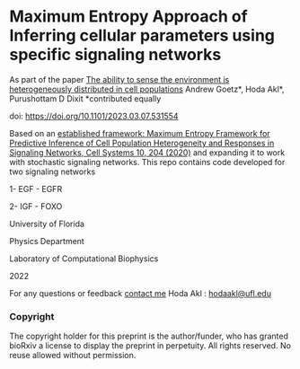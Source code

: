 # Maximum Entropy Approach of Inferring cellular parameters using specific signaling networks 

As part of the paper [The ability to sense the environment is heterogeneously distributed in cell populations](https://www.biorxiv.org/content/10.1101/2023.03.07.531554v2.abstract)
Andrew Goetz*, Hoda Akl*,  Purushottam D Dixit
*contributed equally 

doi: https://doi.org/10.1101/2023.03.07.531554

Based on an [established framework:  Maximum Entropy Framework for Predictive Inference of Cell Population Heterogeneity and Responses in Signaling Networks, Cell Systems 10, 204 (2020)](https://pubmed.ncbi.nlm.nih.gov/31864963/) and expanding it to work with stochastic signaling networks. This repo contains code developed for two signaling networks 

1- EGF - EGFR 

2- IGF - FOXO 


University of Florida  

Physics Department 

Laboratory of Computational Biophysics

2022

For any questions or feedback [contact me](mailto:hodaakl@ufl.edu)
Hoda Akl : hodaakl@ufl.edu 


### Copyright 
The copyright holder for this preprint is the author/funder, who has granted bioRxiv a license to display the preprint in perpetuity. All rights reserved. No reuse allowed without permission.

